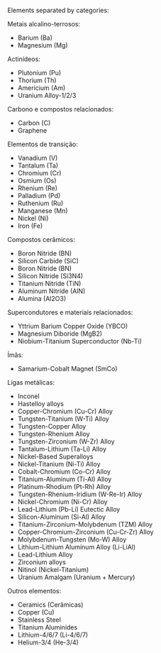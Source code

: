 Elements separated by categories:  

Metais alcalino-terrosos:  
- Barium (Ba)  
- Magnesium (Mg)  
  
Actinídeos:  
- Plutonium (Pu)  
- Thorium (Th)  
- Americium (Am)  
- Uranium Alloy-1/2/3  
  
Carbono e compostos relacionados:  
- Carbon (C)  
- Graphene  
  
Elementos de transição:   
- Vanadium (V)   
- Tantalum (Ta)   
- Chromium (Cr)   
- Osmium (Os)    
- Rhenium (Re)    
- Palladium (Pd)   
- Ruthenium (Ru)   
- Manganese (Mn)   
- Nickel (Ni)   
- Iron (Fe)   
   
Compostos cerâmicos:   
- Boron Nitride (BN)   
- Silicon Carbide (SiC)   
- Boron Nitride (BN)   
- Silicon Nitride (Si3N4)    
- Titanium Nitride (TiN)   
- Aluminum Nitride (AlN)    
- Alumina (Al2O3)   
    
Supercondutores e materiais relacionados:    
- Yttrium Barium Copper Oxide (YBCO)    
- Magnesium Diboride (MgB2)    
- Niobium-Titanium Superconductor (Nb-Ti)    
   
Ímãs:    
- Samarium-Cobalt Magnet (SmCo)    
   
Ligas metálicas:    
- Inconel   
- Hastelloy alloys   
- Copper-Chromium (Cu-Cr) Alloy   
- Tungsten-Titanium (W-Ti) Alloy   
- Tungsten-Copper Alloy   
- Tungsten-Rhenium Alloy   
- Tungsten-Zirconium (W-Zr) Alloy   
- Tantalum-Lithium (Ta-Li) Alloy   
- Nickel-Based Superalloys   
- Nickel-Titanium (Ni-Ti) Alloy    
- Cobalt-Chromium (Co-Cr) Alloy    
- Titanium-Aluminum (Ti-Al) Alloy     
- Platinum-Rhodium (Pt-Rh) Alloy    
- Tungsten-Rhenium-Iridium (W-Re-Ir) Alloy   
- Nickel-Chromium (Ni-Cr) Alloy   
- Lead-Lithium (Pb-Li) Eutectic Alloy    
- Silicon-Aluminum (Si-Al) Alloy    
- Titanium-Zirconium-Molybdenum (TZM) Alloy    
- Copper-Chromium-Zirconium (Cu-Cr-Zr) Alloy    
- Molybdenum-Tungsten (Mo-W) Alloy   
- Lithium-Lithium Aluminum Alloy (Li-LiAl)   
- Lead-Lithium Alloy   
- Zirconium alloys    
- Nitinol (Nickel-Titanium)   
- Uranium Amalgam (Uranium + Mercury) 
  
Outros elementos:   
- Ceramics (Cerâmicas)    
- Copper (Cu)   
- Stainless Steel   
- Titanium Aluminides   
- Lithium-4/6/7 (Li-4/6/7)   
- Helium-3/4 (He-3/4)   
